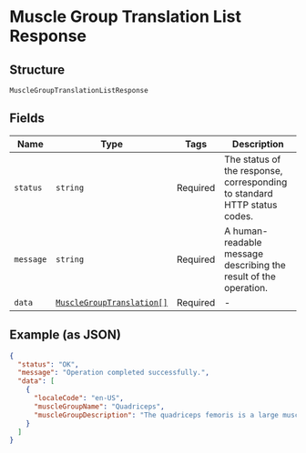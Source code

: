 
# Muscle Group Translation List Response

## Structure

`MuscleGroupTranslationListResponse`

## Fields

| Name | Type | Tags | Description |
|  --- | --- | --- | --- |
| `status` | `string` | Required | The status of the response, corresponding to standard HTTP status codes. |
| `message` | `string` | Required | A human-readable message describing the result of the operation. |
| `data` | [`MuscleGroupTranslation[]`](../../doc/models/muscle-group-translation.md) | Required | - |

## Example (as JSON)

```json
{
  "status": "OK",
  "message": "Operation completed successfully.",
  "data": [
    {
      "localeCode": "en-US",
      "muscleGroupName": "Quadriceps",
      "muscleGroupDescription": "The quadriceps femoris is a large muscle group located on the front of the thigh."
    }
  ]
}
```

